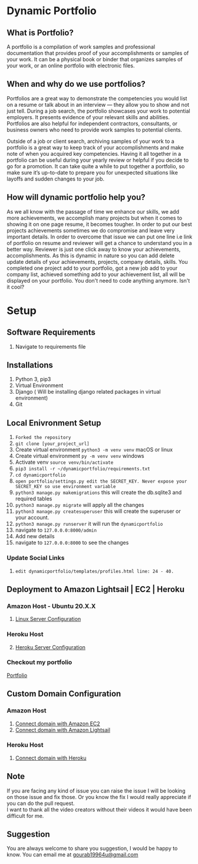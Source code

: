 # Dynamic Portfolio

## What is Portfolio?
A portfolio is a compilation of work samples and professional documentation that provides proof of your accomplishments or samples of your work. It can be a physical book or binder that organizes samples of your work, or an online portfolio with electronic files.

## When and why do we use portfolios?
Portfolios are a great way to demonstrate the competencies you would list on a resume or talk about in an interview — they allow you to show and not just tell. During a job search, the portfolio showcases your work to potential employers. It presents evidence of your relevant skills and abilities. Portfolios are also helpful for independent contractors, consultants, or business owners who need to provide work samples to potential clients.

Outside of a job or client search, archiving samples of your work to a portfolio is a great way to keep track of your accomplishments and make note of when you acquired key competencies. Having it all together in a portfolio can be useful during your yearly review or helpful if you decide to go for a promotion. It can take quite a while to put together a portfolio, so make sure it’s up-to-date to prepare you for unexpected situations like layoffs and sudden changes to your job.

## How will dynamic portfolio help you?
As we all know with the passage of time we enhance our skills, we add more achievements, we accomplish many projects but when it comes to showing it on one page resume, it becomes tougher. In order to put our best projects achievements sometimes we do compromise and leave very important details. In order to overcome that issue we can put one line i.e link of portfolio on resume and reviewer will get a chance to understand you in a better way. Reviewer is just one click away to know your achievements, accomplishments. As this is dynamic in nature so you can add delete update details of your achievements, projects, company details, skills. You completed one project add to your portfolio, got a new job add to your company list, achieved something add to your achievement list, all will be displayed on your portfolio. You don't need to code anything anymore. Isn't it cool?

# Setup
## Software Requirements
1. Navigate to requirements file

## Installations
1. Python 3, pip3
2. Virtual Environment
3. Django ( Will be installing django related packages in virtual environment)
4. Git

## Local Enivronment Setup
1. `Forked the repository`  
2. `git clone [your_project_url]`  
3. Create virtual environment `python3 -m venv venv` macOS or linux  
4. Create virtual environment `py -m venv venv` windows  
5. Activate venv `source venv/bin/activate`   
6. `pip3 install -r ~/dynamicportfolio/requirements.txt`  
7. `cd dynamicportfolio`  
8. `open portfolio/settings.py edit the SECRET_KEY. Never expose your SECRET_KEY so use environment variable`   
9. `python3 manage.py makemigrations` this will create the db.sqlite3 and required tables  
10. `python3 manage.py migrate` will apply all the changes  
11. `python3 manage.py createsuperuser` this will create the superuser or your account.  
12. `python3 manage.py runserver` it will run the `dynamicportfolio` 
13. navigate to `127.0.0.0:8000/admin`  
14. Add new details 
15. navigate to `127.0.0.0:8000` to see the changes    

### Update Social Links
1. `edit dynamicportfolio/templates/profiles.html line: 24 - 40.`  
## Deployment to Amazon Lightsail | EC2 | Heroku
### Amazon Host - Ubuntu 20.X.X
1. [Linux Server Configuration](https://www.youtube.com/watch?v=Sa_kQheCnds&list=PL-osiE80TeTtoQCKZ03TU5fNfx2UY6U4p&index=13)  
### Heroku Host
2. [Heroku Server Configuration](https://www.youtube.com/watch?v=6DI_7Zja8Zc&list=PL-osiE80TeTtoQCKZ03TU5fNfx2UY6U4p&index=17)

### Checkout my portfolio
[Portfolio](http://www.gourabsinha.com/)

## Custom Domain Configuration
### Amazon Host
1. [Connect domain with Amazon EC2](https://www.youtube.com/watch?v=VedY6EjOBWM)
2. [Connect domain with Amazon Lightsail](https://www.youtube.com/watch?v=LHi4k-2NkDQ)
### Heroku Host
1. [Connect domain with Heroku](https://www.youtube.com/watch?v=xWyaV_ZtLS0)

## Note
If you are facing any kind of issue you can raise the issue I will be looking on those issue and fix those. Or you know the fix I would really appreciate if you can do the pull request.  
I want to thank all the video creators without their videos it would have been difficult for me. 

## Suggestion 
You are always welcome to share you suggestion, I would be happy to know. You can email me at gourab19964u@gmail.com
